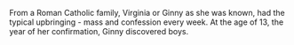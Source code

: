 From a Roman Catholic family, Virginia or Ginny as she was known, had the typical upbringing - mass and confession every week. At the age of 13, the year of her confirmation, Ginny discovered boys.

